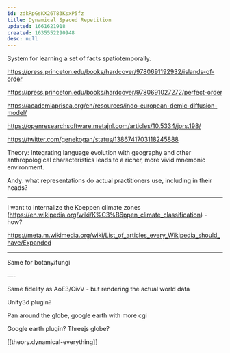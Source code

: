 ```yaml
---
id: zdkRpGsKX26T83KsxP5fz
title: Dynamical Spaced Repetition
updated: 1661621918
created: 1635552290948
desc: null
---
```


System for learning a set of facts spatiotemporally.

https://press.princeton.edu/books/hardcover/9780691192932/islands-of-order

https://press.princeton.edu/books/hardcover/9780691027272/perfect-order

https://academiaprisca.org/en/resources/indo-european-demic-diffusion-model/

https://openresearchsoftware.metajnl.com/articles/10.5334/jors.198/

https://twitter.com/genekogan/status/1386741703118245888

Theory: Integrating language evolution with geography and other anthropological characteristics leads to a richer, more vivid mnemonic environment.

Andy: what representations do actual practitioners use, including in their heads?

---

I want to internalize the Koeppen climate zones (https://en.wikipedia.org/wiki/K%C3%B6ppen_climate_classification) - how?


https://meta.m.wikimedia.org/wiki/List_of_articles_every_Wikipedia_should_have/Expanded

---

Same for botany/fungi

—-

Same fidelity as AoE3/CivV - but rendering the actual world data

Unity3d plugin?

Pan around the globe, google earth with more cgi 

Google earth plugin? Threejs globe?


[[theory.dynamical-everything]]
